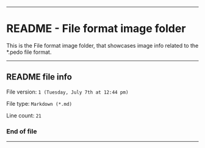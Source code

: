 
***

# README - File format image folder

This is the File format image folder, that showcases image info related to the *.pedo file format.

***

## README file info

File version: `1 (Tuesday, July 7th at 12:44 pm)`

File type: `Markdown (*.md)`

Line count: `21`

### End of file

***
